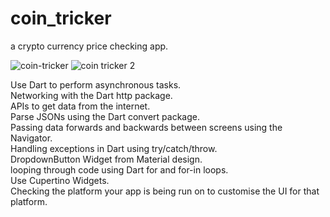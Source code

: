 # coin_tricker

a crypto currency price checking app.

![coin-tricker](https://user-images.githubusercontent.com/70852067/92697774-f19e4680-f34b-11ea-98e1-9764c4f71d3e.png)
![coin tricker 2](https://user-images.githubusercontent.com/70852067/94984027-0f745b00-0548-11eb-8b62-c68e64ed9b3f.png)


Use Dart to perform asynchronous tasks.  
Networking with the Dart http package.  
APIs to get data from the internet.  
Parse JSONs using the Dart convert package.  
Passing data forwards and backwards between screens using the Navigator.  
Handling exceptions in Dart using try/catch/throw.  
DropdownButton Widget from Material design.  
looping through code using Dart for and for-in loops.  
Use Cupertino Widgets.   
Checking the platform your app is being run on to customise the UI for that platform.
  
